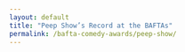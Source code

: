 ```yaml
---
layout: default
title: "Peep Show’s Record at the BAFTAs"
permalink: /bafta-comedy-awards/peep-show/
---
```

